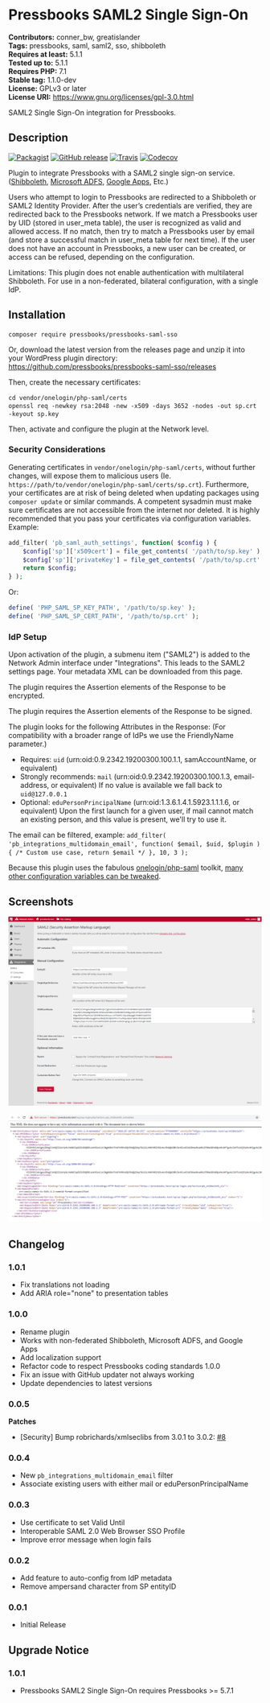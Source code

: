 # Pressbooks SAML2 Single Sign-On 
**Contributors:** conner_bw, greatislander  
**Tags:** pressbooks, saml, saml2, sso, shibboleth  
**Requires at least:** 5.1.1  
**Tested up to:** 5.1.1  
**Requires PHP:** 7.1  
**Stable tag:** 1.1.0-dev  
**License:** GPLv3 or later  
**License URI:** https://www.gnu.org/licenses/gpl-3.0.html  

SAML2 Single Sign-On integration for Pressbooks.


## Description 

[![Packagist](https://img.shields.io/packagist/v/pressbooks/pressbooks-saml-sso.svg?style=flat-square)](https://packagist.org/packages/pressbooks/pressbooks-saml-sso) [![GitHub release](https://badgen.net/github/release/pressbooks/pressbooks-saml-sso/stable?style=flat)](https://github.com/pressbooks/pressbooks-saml-sso/releases) [![Travis](https://badgen.net/travis/pressbooks/pressbooks-saml-sso.svg?style=flat)](https://travis-ci.com/pressbooks/pressbooks-saml-sso/) [![Codecov](https://badgen.net/codecov/c/github/pressbooks/pressbooks-saml-sso?style=flat)](https://codecov.io/gh/pressbooks/pressbooks-saml-sso)

Plugin to integrate Pressbooks with a SAML2 single sign-on service. ([Shibboleth](https://www.shibboleth.net/), [Microsoft ADFS](https://support.zendesk.com/hc/en-us/articles/203663886-Setting-up-single-sign-on-using-Active-Directory-with-ADFS-and-SAML-Professional-and-Enterprise-), [Google Apps](https://pantheon.io/docs/wordpress-google-sso/), Etc.)

Users who attempt to login to Pressbooks are redirected to a Shibboleth or SAML2 Identity Provider. After the user’s credentials are verified, they are redirected back to the Pressbooks network. If we match a Pressbooks user by UID (stored in user_meta table), the user is recognized as valid and allowed access. If no match, then try to match a Pressbooks user by email (and store a successful match in user_meta table for next time). If the user does not have an account in Pressbooks, a new user can be created, or access can be refused, depending on the configuration.

Limitations: This plugin does not enable authentication with multilateral Shibboleth. For use in a non-federated, bilateral configuration, with a single IdP.


## Installation 

```
composer require pressbooks/pressbooks-saml-sso
```

Or, download the latest version from the releases page and unzip it into your WordPress plugin directory: https://github.com/pressbooks/pressbooks-saml-sso/releases

Then, create the necessary certificates:

```
cd vendor/onelogin/php-saml/certs
openssl req -newkey rsa:2048 -new -x509 -days 3652 -nodes -out sp.crt -keyout sp.key
```

Then, activate and configure the plugin at the Network level.


### Security Considerations 

Generating certificates in `vendor/onelogin/php-saml/certs`, without further changes, will expose them to malicious users (Ie. `https://path/to/vendor/onelogin/php-saml/certs/sp.crt`).
Furthermore, your certificates are at risk of being deleted when updating packages using `composer update` or similar commands. A competent sysadmin must make sure certificates are not accessible from the internet nor deleted. It is highly recommended that you pass your certificates via configuration variables. Example:

```php
add_filter( 'pb_saml_auth_settings', function( $config ) {
	$config['sp']['x509cert'] = file_get_contents( '/path/to/sp.key' );
	$config['sp']['privateKey'] = file_get_contents( '/path/to/sp.crt' );
	return $config;
} );
```

Or:

```php
define( 'PHP_SAML_SP_KEY_PATH', '/path/to/sp.key' );
define( 'PHP_SAML_SP_CERT_PATH', '/path/to/sp.crt' );
```


### IdP Setup 

Upon activation of the plugin, a submenu item ("SAML2") is added to the Network Admin interface under "Integrations". This leads to the SAML2 settings page. Your metadata XML can be downloaded from this page.

The plugin requires the Assertion elements of the Response to be encrypted.

The plugin requires the Assertion elements of the Response to be signed.

The plugin looks for the following Attributes in the Response: (For compatibility with a broader range of IdPs we use the FriendlyName parameter.)

+ Requires: `uid` (urn:oid:0.9.2342.19200300.100.1.1, samAccountName, or equivalent)
+ Strongly recommends: `mail` (urn:oid:0.9.2342.19200300.100.1.3, email-address, or equivalent) If no value is available we fall back to `uid@127.0.0.1`
+ Optional: `eduPersonPrincipalName` (urn:oid:1.3.6.1.4.1.5923.1.1.1.6, or equivalent) Upon the first launch for a given user, if mail cannot match an existing person, and this value is present, we'll try to use it.

The email can be filtered, example: `add_filter( 'pb_integrations_multidomain_email', function( $email, $uid, $plugin ) { /* Custom use case, return $email */ }, 10, 3 );`

Because this plugin uses the fabulous [onelogin/php-saml](https://github.com/onelogin/php-saml/) toolkit, [many other configuration variables can be tweaked](https://github.com/onelogin/php-saml/#settings).


## Screenshots 

![SAML2 Administration.](screenshot-1.png)

![Metadata XML.](screenshot-2.png)


## Changelog 

### 1.0.1 
+ Fix translations not loading
+ Add ARIA role="none" to presentation tables


### 1.0.0 
+ Rename plugin
+ Works with non-federated Shibboleth, Microsoft ADFS, and Google Apps
+ Add localization support
+ Refactor code to respect Pressbooks coding standards 1.0.0
+ Fix an issue with GitHub updater not always working
+ Update dependencies to latest versions


### 0.0.5 
**Patches**
* [Security] Bump robrichards/xmlseclibs from 3.0.1 to 3.0.2: [#8](https://github.com/pressbooks/pressbooks-saml-sso/pull/8)


### 0.0.4 
 * New `pb_integrations_multidomain_email` filter
 * Associate existing users with either mail or eduPersonPrincipalName


### 0.0.3 
* Use certificate to set Valid Until
* Interoperable SAML 2.0 Web Browser SSO Profile
* Improve error message when login fails


### 0.0.2 
* Add feature to auto-config from IdP metadata
* Remove ampersand character from SP entityID


### 0.0.1 
* Initial Release


## Upgrade Notice 


### 1.0.1 
* Pressbooks SAML2 Single Sign-On requires Pressbooks >= 5.7.1
